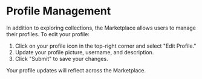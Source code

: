 # Profile Management

In addition to exploring collections, the Marketplace allows users to manage their profiles. To edit your profile:

1. Click on your profile icon in the top-right corner and select "Edit Profile."
2. Update your profile picture, username, and description.
3. Click "Submit" to save your changes.

Your profile updates will reflect across the Marketplace.
